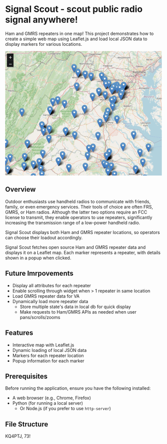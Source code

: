 # Signal Scout - scout public radio signal anywhere!

Ham and GMRS repeaters in one map! This project demonstrates how to create a simple web map using Leaflet.js and load local JSON data to display markers for various locations.

![Snip of SignalScout UI](./signalscout-page.png)

## Overview

Outdoor enthusiasts use handheld radios to communicate with friends, family, or even emergency services. Their tools of choice are often FRS, GMRS, or Ham radios. Although the latter two options require an FCC license to transmit, they enable operators to use repeaters, significantly increasing the transmission range of a low-power handheld radio.

Signal Scout displays both Ham and GMRS repeater locations, so operators can choose their loadout accordingly.

Signal Scout fetches open source Ham and GMRS repeater data and displays it on a Leaflet map. Each marker represents a repeater, with details shown in a popup when clicked.

## Future Imrpovements
- Display all attributes for each repeater
- Enable scrolling through widget when > 1 repeater in same location
- Load GMRS repeater data for VA
- Dynamically load more repeater data
  - Store multiple state's data in local db for quick display
  - Make requests to Ham/GMRS APIs as needed when user pans/scrolls/zooms

## Features

- Interactive map with Leaflet.js
- Dynamic loading of local JSON data
- Markers for each repeater location
- Popup information for each marker

## Prerequisites

Before running the application, ensure you have the following installed:

- A web browser (e.g., Chrome, Firefox)
- Python (for running a local server)
  - Or Node.js (if you prefer to use `http-server`)

## File Structure

KQ4PTJ, 73!